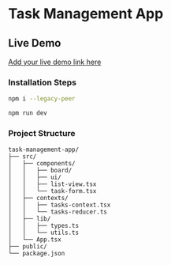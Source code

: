 # Task Management App

## Live Demo

[Add your live demo link here](https://task-management-ap-zeta.vercel.app/)

### Installation Steps

```bash
npm i --legacy-peer
```

```bash
npm run dev
```


### Project Structure
```
task-management-app/
├── src/
│   ├── components/
│   │   ├── board/         
│   │   ├── ui/           
│   │   ├── list-view.tsx  
│   │   └── task-form.tsx  
│   ├── contexts/
│   │   ├── tasks-context.tsx  
│   │   └── tasks-reducer.ts     
│   ├── lib/
│   │   ├── types.ts           
│   │   └── utils.ts           
│   └── App.tsx              
├── public/                 
└── package.json            
```


